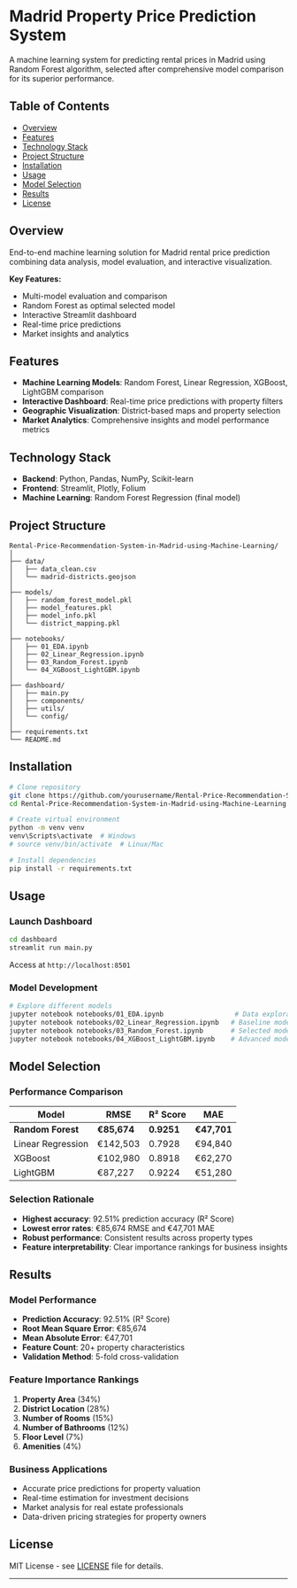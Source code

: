 # Madrid Property Price Prediction System

A machine learning system for predicting rental prices in Madrid using Random Forest algorithm, selected after comprehensive model comparison for its superior performance.

## Table of Contents

- [Overview](#overview)
- [Features](#features)
- [Technology Stack](#technology-stack)
- [Project Structure](#project-structure)
- [Installation](#installation)
- [Usage](#usage)
- [Model Selection](#model-selection)
- [Results](#results)
- [License](#license)

## Overview

End-to-end machine learning solution for Madrid rental price prediction combining data analysis, model evaluation, and interactive visualization.

**Key Features:**
- Multi-model evaluation and comparison
- Random Forest as optimal selected model
- Interactive Streamlit dashboard
- Real-time price predictions
- Market insights and analytics

## Features

- **Machine Learning Models**: Random Forest, Linear Regression, XGBoost, LightGBM comparison
- **Interactive Dashboard**: Real-time price predictions with property filters
- **Geographic Visualization**: District-based maps and property selection
- **Market Analytics**: Comprehensive insights and model performance metrics

## Technology Stack

- **Backend**: Python, Pandas, NumPy, Scikit-learn
- **Frontend**: Streamlit, Plotly, Folium
- **Machine Learning**: Random Forest Regression (final model)

## Project Structure

```
Rental-Price-Recommendation-System-in-Madrid-using-Machine-Learning/
│
├── data/                           
│   ├── data_clean.csv               
│   └── madrid-districts.geojson     
│
├── models/                        
│   ├── random_forest_model.pkl      
│   ├── model_features.pkl            
│   ├── model_info.pkl               
│   └── district_mapping.pkl          
│
├── notebooks/                     
│   ├── 01_EDA.ipynb                 
│   ├── 02_Linear_Regression.ipynb    
│   ├── 03_Random_Forest.ipynb       
│   └── 04_XGBoost_LightGBM.ipynb     
│
├── dashboard/                     
│   ├── main.py                       
│   ├── components/               
│   ├── utils/                     
│   └── config/                    
│
├── requirements.txt               
└── README.md                      
```

## Installation

```bash
# Clone repository
git clone https://github.com/yourusername/Rental-Price-Recommendation-System-in-Madrid-using-Machine-Learning.git
cd Rental-Price-Recommendation-System-in-Madrid-using-Machine-Learning

# Create virtual environment
python -m venv venv
venv\Scripts\activate  # Windows
# source venv/bin/activate  # Linux/Mac

# Install dependencies
pip install -r requirements.txt
```

## Usage

### Launch Dashboard
```bash
cd dashboard
streamlit run main.py
```
Access at `http://localhost:8501`

### Model Development
```bash
# Explore different models
jupyter notebook notebooks/01_EDA.ipynb                  # Data exploration
jupyter notebook notebooks/02_Linear_Regression.ipynb   # Baseline model
jupyter notebook notebooks/03_Random_Forest.ipynb       # Selected model
jupyter notebook notebooks/04_XGBoost_LightGBM.ipynb    # Advanced models
```

## Model Selection

### Performance Comparison

| Model | RMSE | R² Score | MAE |
|-------|------|----------|-----|
| **Random Forest** | **€85,674** | **0.9251** | **€47,701** |
| Linear Regression | €142,503 | 0.7928 | €94,840 |
| XGBoost | €102,980 | 0.8918 | €62,270 |
| LightGBM | €87,227 | 0.9224 | €51,280 |

### Selection Rationale
- **Highest accuracy**: 92.51% prediction accuracy (R² Score)
- **Lowest error rates**: €85,674 RMSE and €47,701 MAE
- **Robust performance**: Consistent results across property types
- **Feature interpretability**: Clear importance rankings for business insights

## Results

### Model Performance
- **Prediction Accuracy**: 92.51% (R² Score)
- **Root Mean Square Error**: €85,674
- **Mean Absolute Error**: €47,701
- **Feature Count**: 20+ property characteristics
- **Validation Method**: 5-fold cross-validation

### Feature Importance Rankings
1. **Property Area** (34%)
2. **District Location** (28%) 
3. **Number of Rooms** (15%)
4. **Number of Bathrooms** (12%)
5. **Floor Level** (7%)
6. **Amenities** (4%)

### Business Applications
- Accurate price predictions for property valuation
- Real-time estimation for investment decisions
- Market analysis for real estate professionals
- Data-driven pricing strategies for property owners

## License

MIT License - see [LICENSE](LICENSE) file for details.

---



